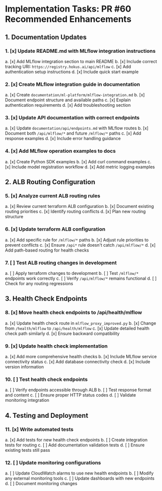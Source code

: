 # Implementation Tasks: PR #60 Recommended Enhancements

## 1. Documentation Updates

### 1. [x] Update README.md with MLflow integration instructions
   a. [x] Add MLflow integration section to main README
   b. [x] Include correct tracking URI: `https://registry.hokus.ai/api/mlflow`
   c. [x] Add authentication setup instructions
   d. [x] Include quick start example

### 2. [x] Create MLflow integration guide in documentation
   a. [x] Create `documentation/ml-platform/mlflow-integration.md`
   b. [x] Document endpoint structure and available paths
   c. [x] Explain authentication requirements
   d. [x] Add troubleshooting section

### 3. [x] Update API documentation with correct endpoints
   a. [x] Update `documentation/api/endpoints.md` with MLflow routes
   b. [x] Document both `/api/mlflow/*` and future `/mlflow/*` paths
   c. [x] Add response examples
   d. [x] Include error handling guidance

### 4. [x] Add MLflow operation examples to docs
   a. [x] Create Python SDK examples
   b. [x] Add curl command examples
   c. [x] Include model registration workflow
   d. [x] Add metric logging examples

## 2. ALB Routing Configuration

### 5. [x] Analyze current ALB routing rules
   a. [x] Review current terraform ALB configuration
   b. [x] Document existing routing priorities
   c. [x] Identify routing conflicts
   d. [x] Plan new routing structure

### 6. [x] Update terraform ALB configuration
   a. [x] Add specific rule for `/mlflow/*` paths
   b. [x] Adjust rule priorities to prevent conflicts
   c. [x] Ensure `/api*` rule doesn't catch `/api/mlflow/*`
   d. [x] Add path-based routing for health checks

### 7. [ ] Test ALB routing changes in development
   a. [ ] Apply terraform changes to development
   b. [ ] Test `/mlflow/*` endpoints work correctly
   c. [ ] Verify `/api/mlflow/*` remains functional
   d. [ ] Check for any routing regressions

## 3. Health Check Endpoints

### 8. [x] Move health check endpoints to /api/health/mlflow
   a. [x] Update health check route in `mlflow_proxy_improved.py`
   b. [x] Change from `/health/mlflow` to `/api/health/mlflow`
   c. [x] Update detailed health check path similarly
   d. [x] Ensure backward compatibility

### 9. [x] Update health check implementation
   a. [x] Add more comprehensive health checks
   b. [x] Include MLflow service connectivity status
   c. [x] Add database connectivity check
   d. [x] Include version information

### 10. [ ] Test health check endpoints
   a. [ ] Verify endpoints accessible through ALB
   b. [ ] Test response format and content
   c. [ ] Ensure proper HTTP status codes
   d. [ ] Validate monitoring integration

## 4. Testing and Deployment

### 11. [x] Write automated tests
   a. [x] Add tests for new health check endpoints
   b. [ ] Create integration tests for routing
   c. [ ] Add documentation validation tests
   d. [ ] Ensure existing tests still pass

### 12. [ ] Update monitoring configurations
   a. [ ] Update CloudWatch alarms to use new health endpoints
   b. [ ] Modify any external monitoring tools
   c. [ ] Update dashboards with new endpoints
   d. [ ] Document monitoring changes